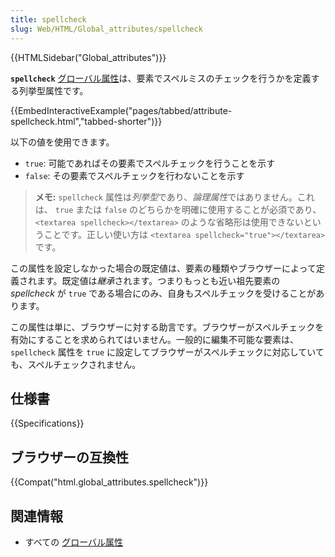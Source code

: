 ```yaml
---
title: spellcheck
slug: Web/HTML/Global_attributes/spellcheck
---
```


{{HTMLSidebar("Global_attributes")}}

**`spellcheck`** [グローバル属性](/ja/docs/Web/HTML/Global_attributes)は、要素でスペルミスのチェックを行うかを定義する列挙型属性です。

{{EmbedInteractiveExample("pages/tabbed/attribute-spellcheck.html","tabbed-shorter")}}

以下の値を使用できます。

- `true`: 可能であればその要素でスペルチェックを行うことを示す
- `false`: その要素でスペルチェックを行わないことを示す

> **メモ:** `spellcheck` 属性は*列挙型*であり、*論理属性*ではありません。これは、 `true` または `false` のどちらかを明確に使用することが必須であり、 `<textarea spellcheck></textarea>` のような省略形は使用できないということです。正しい使い方は `<textarea spellcheck="true"></textarea>` です。

この属性を設定しなかった場合の既定値は、要素の種類やブラウザーによって定義されます。既定値は*継承*されます。つまりもっとも近い祖先要素の _spellcheck_ が `true` である場合にのみ、自身もスペルチェックを受けることがあります。

この属性は単に、ブラウザーに対する助言です。ブラウザーがスペルチェックを有効にすることを求められてはいません。一般的に編集不可能な要素は、 `spellcheck` 属性を `true` に設定してブラウザーがスペルチェックに対応していても、スペルチェックされません。

## 仕様書

{{Specifications}}

## ブラウザーの互換性

{{Compat("html.global_attributes.spellcheck")}}

## 関連情報

- すべての [グローバル属性](/ja/docs/Web/HTML/Global_attributes)
